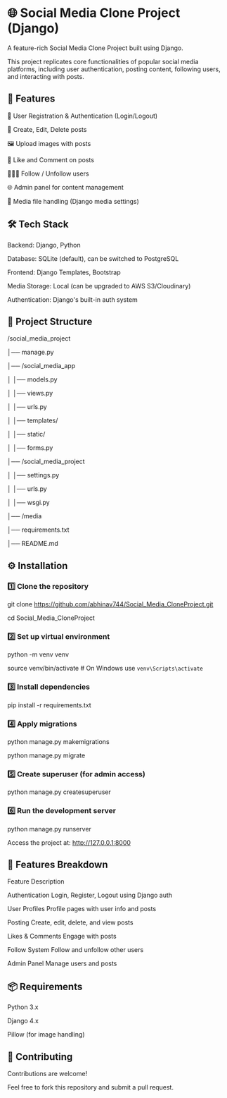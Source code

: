 # 🌐 Social Media Clone Project (Django)

A feature-rich Social Media Clone Project built using Django.

This project replicates core functionalities of popular social media platforms, including user authentication, posting content, following users, and interacting with posts.



## 🚀 Features

🔑 User Registration & Authentication (Login/Logout)



📝 Create, Edit, Delete posts



🖼️ Upload images with posts



💬 Like and Comment on posts



🧑‍🤝‍🧑 Follow / Unfollow users



🌐 Admin panel for content management



📁 Media file handling (Django media settings)



## 🛠️ Tech Stack

Backend: Django, Python



Database: SQLite (default), can be switched to PostgreSQL



Frontend: Django Templates, Bootstrap



Media Storage: Local (can be upgraded to AWS S3/Cloudinary)



Authentication: Django's built-in auth system



## 📂 Project Structure



/social_media_project

│── manage.py

│── /social_media_app

│     │── models.py

│     │── views.py

│     │── urls.py

│     │── templates/

│     │── static/

│     │── forms.py

│── /social_media_project

│     │── settings.py

│     │── urls.py

│     │── wsgi.py

│── /media

│── requirements.txt

│── README.md

## ⚙️ Installation

### 1️⃣ Clone the repository



git clone https://github.com/abhinav744/Social_Media_CloneProject.git

cd Social_Media_CloneProject

### 2️⃣ Set up virtual environment


python -m venv venv

source venv/bin/activate  # On Windows use `venv\Scripts\activate`

### 3️⃣ Install dependencies



pip install -r requirements.txt

### 4️⃣ Apply migrations



python manage.py makemigrations

python manage.py migrate

### 5️⃣ Create superuser (for admin access)


python manage.py createsuperuser

### 6️⃣ Run the development server



python manage.py runserver

Access the project at: http://127.0.0.1:8000



## 🧩 Features Breakdown

Feature	Description

Authentication	Login, Register, Logout using Django auth

User Profiles	Profile pages with user info and posts

Posting	Create, edit, delete, and view posts

Likes & Comments	Engage with posts

Follow System	Follow and unfollow other users

Admin Panel	Manage users and posts

## 📦 Requirements

Python 3.x

Django 4.x

Pillow (for image handling)

## 🤝 Contributing

Contributions are welcome!

Feel free to fork this repository and submit a pull request.



